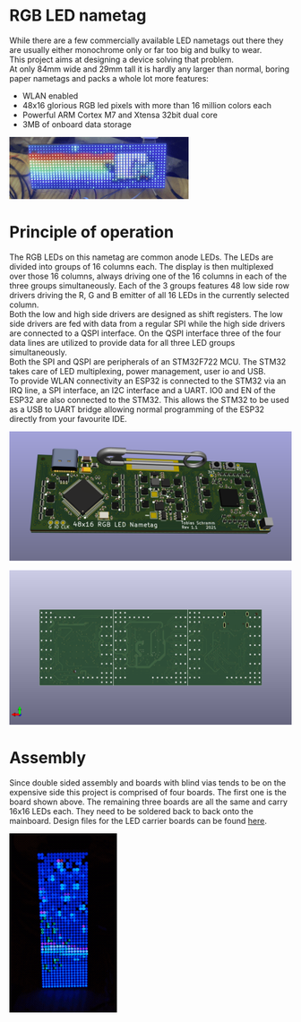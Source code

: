 RGB LED nametag
===============

While there are a few commercially available LED nametags out there they
are usually either monochrome only or far too big and bulky to wear.  
This project aims at designing a device solving that problem.  
At only 84mm wide and 29mm tall it is hardly any larger than normal,
boring paper nametags and packs a whole lot more features:

- WLAN enabled
- 48x16 glorious RGB led pixels with more than 16 million colors each
- Powerful ARM Cortex M7 and Xtensa 32bit dual core
- 3MB of onboard data storage

![Nyan cat animation playing on the nametag](assets/nyancat.gif)

# Principle of operation

The RGB LEDs on this nametag are common anode LEDs. The LEDs are divided
into groups of 16 columns each. The display is then multiplexed over those
16 columns, always driving one of the 16 columns in each of the three
groups simultaneously. Each of the 3 groups features 48 low side row
drivers driving the R, G and B emitter of all 16 LEDs in the currently
selected column.  
Both the low and high side drivers are designed as shift registers. The
low side drivers are fed with data from a regular SPI while the high side
drivers are connected to a QSPI interface. On the QSPI interface three
of the four data lines are utilized to provide data for all three LED
groups simultaneously.  
Both the SPI and QSPI are peripherals of an STM32F722 MCU. The STM32
takes care of LED multiplexing, power management, user io and USB.  
To provide WLAN connectivity an ESP32 is connected to the STM32 via
an IRQ line, a SPI interface, an I2C interface and a UART. IO0 and EN of
the ESP32 are also connected to the STM32. This allows the STM32 to be
used as a USB to UART bridge allowing normal programming of the ESP32
directly from your favourite IDE.

![Render of PCB backside](assets/pcb_back.png)

![Render of PCB top](assets/pcb_top.png)

# Assembly

Since double sided assembly and boards with blind vias tends to be on the
expensive side this project is comprised of four boards. The first one is
the board shown above. The remaining three boards are all the same and
carry 16x16 LEDs each. They need to be soldered back to back onto the
mainboard. Design files for the LED carrier boards can be found
[here](https://github.com/TobleMiner/16x16-RGB-led-panel).

![Firework animation playing on the nametag](assets/firework.gif)
